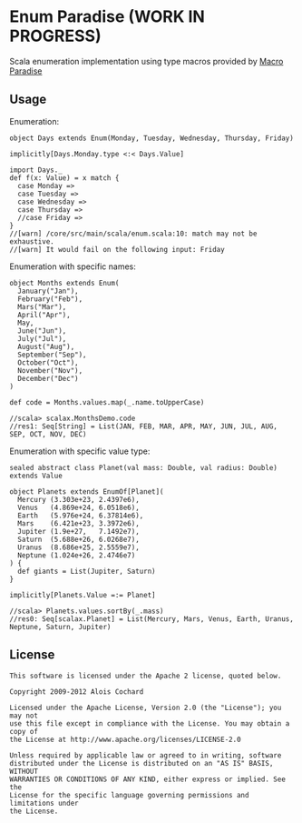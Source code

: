 # Enum Paradise (WORK IN PROGRESS)

Scala enumeration implementation using type macros provided by [Macro Paradise](http://docs.scala-lang.org/overviews/macros/paradise.html)

## Usage

Enumeration:

    object Days extends Enum(Monday, Tuesday, Wednesday, Thursday, Friday)

    implicitly[Days.Monday.type <:< Days.Value]

    import Days._
    def f(x: Value) = x match {
      case Monday => 
      case Tuesday => 
      case Wednesday => 
      case Thursday => 
      //case Friday => 
    }
    //[warn] /core/src/main/scala/enum.scala:10: match may not be exhaustive.
    //[warn] It would fail on the following input: Friday

Enumeration with specific names:

    object Months extends Enum(
      January("Jan"),
      February("Feb"),
      Mars("Mar"),
      April("Apr"),
      May,
      June("Jun"),
      July("Jul"),
      August("Aug"),
      September("Sep"),
      October("Oct"),
      November("Nov"),
      December("Dec")
    )

    def code = Months.values.map(_.name.toUpperCase)

    //scala> scalax.MonthsDemo.code
    //res1: Seq[String] = List(JAN, FEB, MAR, APR, MAY, JUN, JUL, AUG, SEP, OCT, NOV, DEC)

Enumeration with specific value type:

    sealed abstract class Planet(val mass: Double, val radius: Double) extends Value

    object Planets extends EnumOf[Planet](
      Mercury (3.303e+23, 2.4397e6),
      Venus   (4.869e+24, 6.0518e6),
      Earth   (5.976e+24, 6.37814e6),
      Mars    (6.421e+23, 3.3972e6),
      Jupiter (1.9e+27,   7.1492e7),
      Saturn  (5.688e+26, 6.0268e7),
      Uranus  (8.686e+25, 2.5559e7),
      Neptune (1.024e+26, 2.4746e7)
    ) {
      def giants = List(Jupiter, Saturn)
    }

    implicitly[Planets.Value =:= Planet]

    //scala> Planets.values.sortBy(_.mass)
    //res0: Seq[scalax.Planet] = List(Mercury, Mars, Venus, Earth, Uranus, Neptune, Saturn, Jupiter)

## License

    This software is licensed under the Apache 2 license, quoted below.

    Copyright 2009-2012 Alois Cochard 

    Licensed under the Apache License, Version 2.0 (the "License"); you may not
    use this file except in compliance with the License. You may obtain a copy of
    the License at http://www.apache.org/licenses/LICENSE-2.0

    Unless required by applicable law or agreed to in writing, software
    distributed under the License is distributed on an "AS IS" BASIS, WITHOUT
    WARRANTIES OR CONDITIONS OF ANY KIND, either express or implied. See the
    License for the specific language governing permissions and limitations under
    the License.
